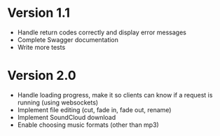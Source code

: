 # Version 1.1
- Handle return codes correctly and display error messages
- Complete Swagger documentation
- Write more tests

# Version 2.0
- Handle loading progress, make it so clients can know if a request is running (using websockets)
- Implement file editing (cut, fade in, fade out, rename)
- Implement SoundCloud download
- Enable choosing music formats (other than mp3)